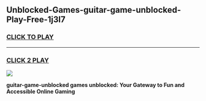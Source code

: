 
## Unblocked-Games-guitar-game-unblocked-Play-Free-1j3l7
<h3>
<a href="https://premium76.site?title=guitar-game-unblocked&ref=21A">CLICK TO PLAY</a></h3>
<hr>

<h3>
<a href="https://premium76.site?title=guitar-game-unblocked&ref=21A">CLICK 2 PLAY</a>
  
</h3>

<a href="https://premium76.site?title=guitar-game-unblocked&ref=21A"><img src="https://clearcache.store/games.png"></a>


**guitar-game-unblocked games unblocked: Your Gateway to Fun and Accessible Online Gaming**
